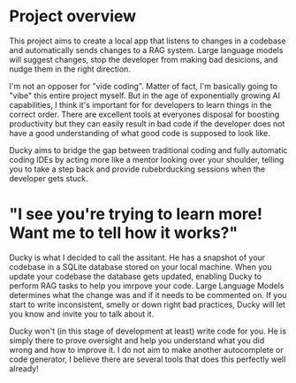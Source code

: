 # Project overview

This project aims to create a local app that listens to changes in a codebase and automatically sends changes to a RAG system.
Large language models will suggest changes, stop the developer from making bad desicions, and nudge them in the right direction.

I'm not an opposer for "vide coding". Matter of fact, I'm basically going to "vibe" this entire project myself.
But in the age of exponentially growing AI capabilities, I think it's important for for developers to learn things in the correct order.
There are excellent tools at everyones disposal for boosting productivity but they can easily result in bad code if the developer does not have a good understanding of what good code is supposed to look like.

Ducky aims to bridge the gap between traditional coding and fully automatic coding IDEs by acting more like a mentor looking over your shoulder, telling you to take a step back and provide rubebrducking sessions when the developer gets stuck.

# "I see you're trying to learn more! Want me to tell how it works?"

Ducky is what I decided to call the assitant. 
He has a snapshot of your codebase in a SQLite database stored on your local machine.
When you update your codebase the database gets updated, enabling Ducky to perform RAG tasks to help you imrpove your code.
Large Language Models determines what the change was and if it needs to be commented on.
If you start to write inconsistent, smelly or down right bad practices, Ducky will let you know and invite you to talk about it.

Ducky won't (in this stage of development at least) write code for you.
He is simply there to prove oversight and help you understand what you did wrong and how to improve it.
I do not aim to make another autocomplete or code generator, I believe there are several tools that does this perfectly well already!
